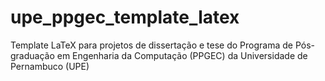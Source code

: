 # upe_ppgec_template_latex
Template LaTeX para projetos de dissertação e tese do Programa de Pós-graduação em Engenharia da Computação (PPGEC) da Universidade de Pernambuco (UPE)
